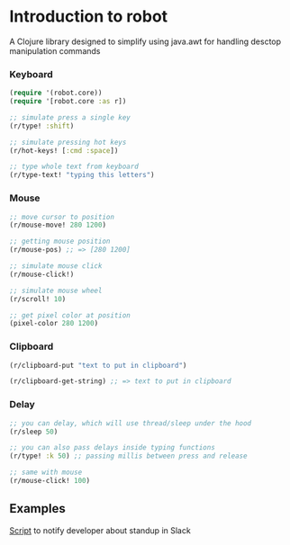 # Introduction to robot

A Clojure library designed to simplify using java.awt for handling desctop manipulation commands

### Keyboard
```clojure
(require '(robot.core))
(require '[robot.core :as r])

;; simulate press a single key 
(r/type! :shift)

;; simulate pressing hot keys
(r/hot-keys! [:cmd :space])

;; type whole text from keyboard 
(r/type-text! "typing this letters")
```

### Mouse
```clojure
;; move cursor to position
(r/mouse-move! 280 1200)

;; getting mouse position
(r/mouse-pos) ;; => [280 1200]

;; simulate mouse click
(r/mouse-click!)

;; simulate mouse wheel
(r/scroll! 10)

;; get pixel color at position
(pixel-color 280 1200)
```

### Clipboard
```clojure
(r/clipboard-put "text to put in clipboard")

(r/clipboard-get-string) ;; => text to put in clipboard
```

### Delay
```clojure
;; you can delay, which will use thread/sleep under the hood
(r/sleep 50)

;; you can also pass delays inside typing functions
(r/type! :k 50) ;; passing millis between press and release

;; same with mouse 
(r/mouse-click! 100) 
```

## Examples

[Script](https://github.com/Liverm0r/dotfiles/blob/master/clj_scripts/trutenko/src/trutenko/core.clj) to notify developer about standup in Slack
